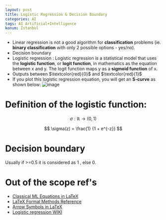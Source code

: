 ```yaml
---
layout: post
title: Logistic Regression & Decision Boundary
categories: AI
tags: AI Artificial+Intelligence
konum: İstanbul
---
```


- Linear regression is not a good algorithm for **classification** problems (ie. **binary classification** with only 2 possible options - yes/no).
- Decision boundary
- Logistic regression : Logistic regression is a statistical model that uses the **logistic function**, or **logit function**, in mathematics as the equation between x and y. The logit function maps y as a **sigmoid function** of x.
- Outputs between $\textcolor{red}{0}$ and $\textcolor{red}{1}$
- If you plot this logistic regression equation, you will get an **S-curve** as shown below:
![image](https://upload.wikimedia.org/wikipedia/commons/thumb/8/88/Logistic-curve.svg/1280px-Logistic-curve.svg.png)

# Definition of the logistic function:

$$ \sigma : \mathbb{R} \rightarrow (0,1) $$

$$ \sigma(z) = \frac{1} {1 + e^{-z}} $$

# Decision boundary

Usually if >=0.5 it is considered as 1 , else 0. 

# Out of the scope ref's
- [Classical ML Equations in LaTeX](https://blmoistawinde.github.io/ml_equations_latex/)
- [LaTeX Formal Methods Reference](https://www.cs.put.poznan.pl/ksiek/latexmath.html)
- [Arrow Symbols in LaTeX](https://www.geeksforgeeks.org/arrow-symbols-in-latex/)
- [Logistic regression WIKI](https://en.wikipedia.org/wiki/Logistic_regression)
